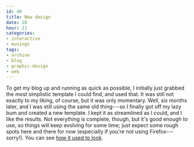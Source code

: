 ```yaml
---
id: 40
title: New design
date: 28
hour: 21
categories:
- interactive
- musings
tags:
- archive
- blog
- graphic-design
- web
---
```


To get my blog up and running as quick as possible, I initially just grabbed the most simplistic template I could find, and used that. It was still not exactly to my liking, of course, but it was only momentary. Well, six months later, and I was still using the same old thing---so I finally got off my lazy bum and created a new template. I kept it as streamlined as I could, and I like the results. Not everything is complete, though, but it's good enough to use, so things will keep evolving for some time; just expect some rough spots here and there for now (especially if you're not using Firefox---sorry!). You can see [how it used to look](http://blog.agj.cl/wp-content/uploads/2008/12/oldblogtemplate.png).
